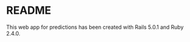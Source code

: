 # README

This web app for predictions has been created with Rails 5.0.1 and Ruby 2.4.0.

[comment]: # (For inclusion: System dependencies, Config, db creation and init, deployment + tests, etc.)

